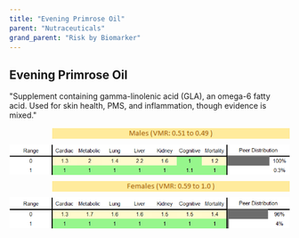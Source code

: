 ```yaml
---
title: "Evening Primrose Oil"
parent: "Nutraceuticals"
grand_parent: "Risk by Biomarker"
---
```



## Evening Primrose Oil


"Supplement containing gamma-linolenic acid (GLA), an omega-6 fatty acid. Used for skin health, PMS, and inflammation, though evidence is mixed."

<div style="display: flex; flex-direction: column; gap: 10px;">

  <img src="/assets/images/vmrbiomarker_evening_primrose_oil__male.png" alt="Evening Primrose Oil VMR Male" style="margin-left: 15%">
  <img src="/assets/images/rr_evening_primrose_oil__male.png" alt="Evening Primrose Oil RR Male">

  <img src="/assets/images/vmrbiomarker_evening_primrose_oil__female.png" alt="Evening Primrose Oil VMR Female" style="margin-left: 15%; ">
  <img src="/assets/images/rr_evening_primrose_oil__female.png" alt="Evening Primrose Oil RR Female">

</div>



